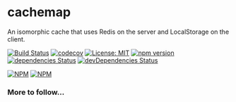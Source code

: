 # cachemap
An isomorphic cache that uses Redis on the server and LocalStorage on the client.

[![Build Status](https://travis-ci.org/dylanaubrey/cachemap.svg?branch=master)](https://travis-ci.org/dylanaubrey/cachemap)
[![codecov](https://codecov.io/gh/dylanaubrey/cachemap/branch/master/graph/badge.svg)](https://codecov.io/gh/dylanaubrey/cachemap)
[![License: MIT](https://img.shields.io/badge/License-MIT-yellow.svg)](https://opensource.org/licenses/MIT)
[![npm version](https://badge.fury.io/js/cachemap.svg)](https://badge.fury.io/js/cachemap)
[![dependencies Status](https://david-dm.org/dylanaubrey/cachemap/status.svg)](https://david-dm.org/dylanaubrey/cachemap)
[![devDependencies Status](https://david-dm.org/dylanaubrey/cachemap/dev-status.svg)](https://david-dm.org/dylanaubrey/cachemap?type=dev)

[![NPM](https://nodei.co/npm/cachemap.png?downloads=true&downloadRank=true&stars=true)](https://nodei.co/npm/cachemap/)
[![NPM](https://nodei.co/npm-dl/cachemap.png?months=3&height=2)](https://nodei.co/npm/cachemap/)

### More to follow...

